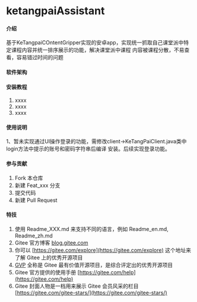 # ketangpaiAssistant

#### 介绍
基于KeTangpaiCOntentGripper实现的安卓app，实现统一抓取自己课堂派中特定课程内容并统一排序展示的功能，解决课堂派中课程
内容被课程分散，不易查看，容易错过时间的问题

#### 软件架构



#### 安装教程

1.  xxxx
2.  xxxx
3.  xxxx

#### 使用说明

1、暂未实现通过UI操作登录的功能，需修改client->KeTangPaiClient.java类中login方法中提示的账号和密码字符串后编译
安装。后续实现登录功能。

#### 参与贡献

1.  Fork 本仓库
2.  新建 Feat_xxx 分支
3.  提交代码
4.  新建 Pull Request


#### 特技

1.  使用 Readme\_XXX.md 来支持不同的语言，例如 Readme\_en.md, Readme\_zh.md
2.  Gitee 官方博客 [blog.gitee.com](https://blog.gitee.com)
3.  你可以 [https://gitee.com/explore](https://gitee.com/explore) 这个地址来了解 Gitee 上的优秀开源项目
4.  [GVP](https://gitee.com/gvp) 全称是 Gitee 最有价值开源项目，是综合评定出的优秀开源项目
5.  Gitee 官方提供的使用手册 [https://gitee.com/help](https://gitee.com/help)
6.  Gitee 封面人物是一档用来展示 Gitee 会员风采的栏目 [https://gitee.com/gitee-stars/](https://gitee.com/gitee-stars/)
